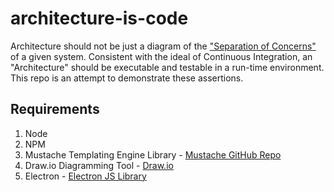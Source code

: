 # architecture-is-code

Architecture should not be just a diagram of the ["Separation of Concerns"](https://en.wikipedia.org/wiki/Separation_of_concerns) of a given system. Consistent with the ideal of Continuous Integration, an "Architecture" should be executable and testable in a run-time environment.  This repo is an attempt to demonstrate these assertions.  

## Requirements

1. Node
2. NPM
3. Mustache Templating Engine Library -  [Mustache GitHub Repo](https://github.com/janl/mustache.js)
4. Draw.io Diagramming Tool - [Draw.io](https://www.draw.io/)
5. Electron - [Electron JS Library](https://electronjs.org/docs/tutorial/installation)
